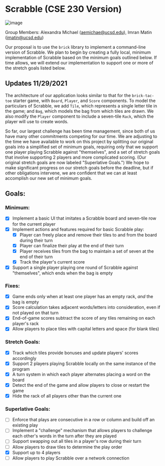 # Scrabble (CSE 230 Version)

![image](https://user-images.githubusercontent.com/43918195/145629982-95d6a156-28fe-4d77-9a46-76188dc32835.png)

Group Members: Alexandra Michael (aemichae@ucsd.edu), Imran Matin (imatin@ucsd.edu)

Our proposal is to use the `brick` library to implement a command-line version of Scrabble.
We plan to begin by creating a fully local, minimum implementation of Scrabble based on the
minimum goals outlined below. If time allows, we will extend our implementation to support
one or more of the stretch goals listed below.

## Updates 11/29/2021

The architecture of our application looks similar to that for the `brick-tac-toe` starter game,
with `Board`, `Player`, and `Score` components. To model the particulars of Scrabble, we add
`Tile`, which represents a single letter tile in the game; and `Bag`, which models the
bag from which tiles are drawn. We also modify the `Player` component to include a seven-tile
`Rack`, which the player will use to create words.

So far, our largest challenge has been time management, since both of us have many other
commitments competing for our time. We are adjusting to the time we have available to work on this
project by splitting our original goals into a simplified set of minimum goals, requiring only
that we support one player playing Scrabble against "themselves", and a set of stretch goals
that involve supporting 2 players and more complicated scoring. (Our original stretch goals are
now labeled "Superlative Goals.") We hope to make significant progress on our stretch goals before
the deadline, but if other obligations intervene, we are confident that we can at least accomplish
our new set of minimum goals.


## Goals:

### Minimum:
- [x] Implement a basic UI that imitates a Scrabble board and seven-tile row for the current player
- [x] Implement actions and features required for basic Scrabble play:
  - [x] Player can freely place and remove their tiles to and from the board during their turn
  - [x] Player can finalize their play at the end of their turn
  - [x] Player receives tiles from the bag to maintain a set of seven at the end of their turn
  - [x] Track the player's current score
- [x] Support a single player playing one round of Scrabble against "themselves", which ends
  when the bag is empty

### Fixes:
- [x] Game ends only when at least one player has an empty rack, *and* the bag is empty
- [x] Score calculation takes adjacent words/letters into consideration, even if not played
  on that turn
- [x] End-of-game scores subtract the score of any tiles remaining on each player's rack
- [x] Allow players to place tiles with capital letters and space (for blank tiles)

### Stretch Goals:
- [x] Track which tiles provide bonuses and update players' scores accordingly
- [x] Support 2 players playing Scrabble locally on the same instance of the program
- [x] A turn system in which each player alternates placing a word on the board
- [x] Detect the end of the game and allow players to close or restart the game
- [x] Hide the rack of all players other than the current one

### Superlative Goals:
- [ ] Enforce that plays are consecutive in a row or column and build off an existing play
- [ ] Implement a "challenge" mechanism that allows players to challenge each other's words in
  the turn after they are played
- [ ] Support swapping out all tiles in a player's row during their turn
- [ ] Allow players to draw tiles to determine the play order
- [x] Support up to 4 players
- [ ] Allow players to play Scrabble over a network connection
